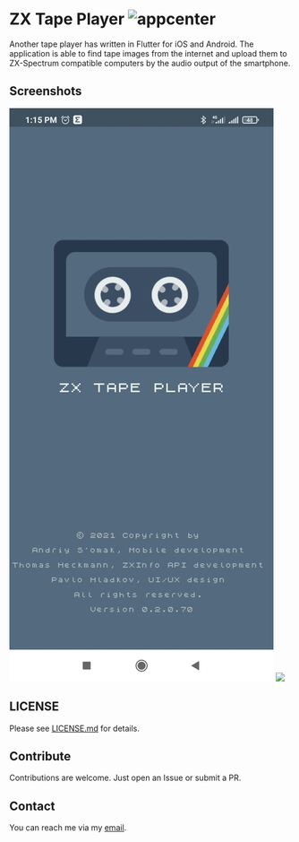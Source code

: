 # ZX Tape Player ![appcenter](https://github.com/semack/zx_tape_player/workflows/fastlane-appcenter/badge.svg?branch=beta)

Another tape player has written in Flutter for iOS and Android. The application is able to find tape images from the internet and upload them to ZX-Spectrum compatible computers by the audio output of the smartphone.

## Screenshots

![](assets/publishing/screenshots/screen-01.jpg)
![](https://gyazo.com/eb5c5741b6a9a16c692170a41a49c858.png|width=100px)
## LICENSE
Please see [LICENSE.md](https://github.com/semack/zx_tape_player/blob/master/LICENSE.md) for details.

## Contribute
Contributions are welcome. Just open an Issue or submit a PR. 

## Contact
You can reach me via my [email](mailto://semack@gmail.com).

